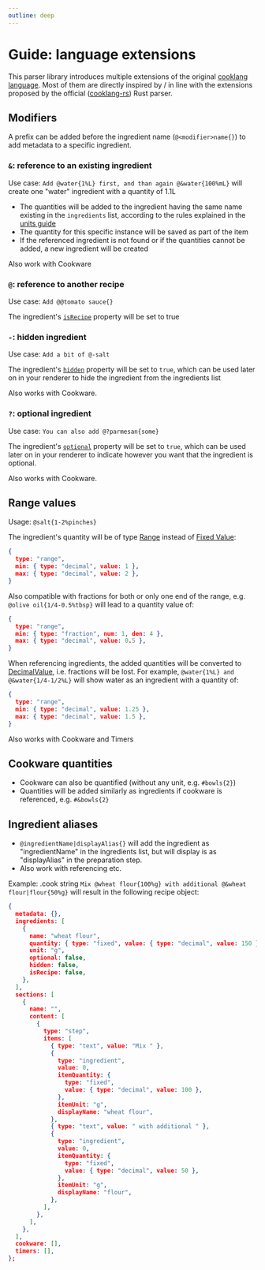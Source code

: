 ```yaml
---
outline: deep
---
```


# Guide: language extensions

This parser library introduces multiple extensions of the original [cooklang language](/guide-cooklang-specs). Most of them are directly inspired by / in line with the extensions proposed by the official ([cooklang-rs](https://github.com/cooklang/cooklang-rs/blob/main/extensions.md)) Rust parser.

## Modifiers

A prefix can be added before the ingredient name (`@<modifier>name{}`) to add metadata to a specific ingredient.

### `&`: reference to an existing ingredient

Use case: `Add @water{1%L} first, and than again @&water{100%mL}` will create one "water" ingredient with a quantity of 1.1L

- The quantities will be added to the ingredient having the same name existing in the `ingredients` list, according to the rules explained in the [units guide](/guide-units)
- The quantity for this specific instance will be saved as part of the item
- If the referenced ingredient is not found or if the quantities cannot be added, a new ingredient will be created

Also work with Cookware

### `@`: reference to another recipe

Use case: `Add @@tomato sauce{}` 

The ingredient's [`isRecipe`](/api/interfaces/Ingredient.html#isRecipe) property will be set to true

### `-`: hidden ingredient

Use case: `Add a bit of @-salt`

The ingredient's [`hidden`](/api/interfaces/Ingredient.html#hidden) property will be set to `true`, which can be used later on in your renderer to hide the ingredient from the ingredients list 

Also works with Cookware.

### `?`: optional ingredient

Use case: `You can also add @?parmesan{some}`

The ingredient's [`optional`](/api/interfaces/Ingredient.html#optional) property will be set to `true`, which can be used later on in your renderer to indicate however you want that the ingredient is optional.

Also works with Cookware.

## Range values
   
Usage: `@salt{1-2%pinches}`

The ingredient's quantity will be of type [Range](/api/interfaces/Range) instead of [Fixed Value](/api/interfaces/FixedValue):

```json
{
  type: "range",
  min: { type: "decimal", value: 1 },
  max: { type: "decimal", value: 2 },
}
```

Also compatible with fractions for both or only one end of the range, e.g. `@olive oil{1/4-0.5%tbsp}` will lead to a quantity value of:

```json
{
  type: "range",
  min: { type: "fraction", num: 1, den: 4 },
  max: { type: "decimal", value: 0.5 },
}
```

When referencing ingredients, the added quantities will be converted to [DecimalValue](/api/interfaces/DecimalValue), i.e. fractions will be lost. For example, `@water{1%L} and @&water{1/4-1/2%L}` will show water as an ingredient with a quantity of:

```json
{
  type: "range",
  min: { type: "decimal", value: 1.25 },
  max: { type: "decimal", value: 1.5 },
}
```

Also works with Cookware and Timers
  
## Cookware quantities

- Cookware can also be quantified (without any unit, e.g. `#bowls{2}`)
- Quantities will be added similarly as ingredients if cookware is referenced, e.g. `#&bowls{2}`

## Ingredient aliases

- `@ingredientName|displayAlias{}` will add the ingredient as "ingredientName" in the ingredients list, but will display is as "displayAlias" in the preparation step.
- Also work with referencing etc. 

Example: .cook string `Mix @wheat flour{100%g} with additional @&wheat flour|flour{50%g}` will result in the following recipe object:

```json
{
  metadata: {},
  ingredients: [
    {
      name: "wheat flour",
      quantity: { type: "fixed", value: { type: "decimal", value: 150 } },
      unit: "g",
      optional: false,
      hidden: false,
      isRecipe: false,
    },
  ],
  sections: [
    {
      name: "",
      content: [
        {
          type: "step",
          items: [
            { type: "text", value: "Mix " },
            {
              type: "ingredient",
              value: 0,
              itemQuantity: {
                type: "fixed",
                value: { type: "decimal", value: 100 },
              },
              itemUnit: "g",
              displayName: "wheat flour",
            },
            { type: "text", value: " with additional " },
            {
              type: "ingredient",
              value: 0,
              itemQuantity: {
                type: "fixed",
                value: { type: "decimal", value: 50 },
              },
              itemUnit: "g",
              displayName: "flour",
            },
          ],
        },
      ],
    },
  ],
  cookware: [],
  timers: [],
};
```

